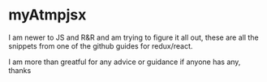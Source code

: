 # myAtmpjsx

I am newer to JS and R&R and am trying to figure it all out, these are all the snippets from one of the github guides for redux/react.

I am more than greatful for any advice or guidance if anyone has any, thanks
